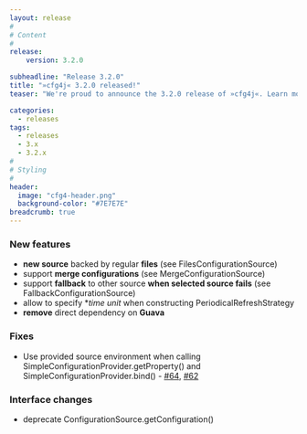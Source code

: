 ```yaml
---
layout: release
#
# Content
#
release:
    version: 3.2.0

subheadline: "Release 3.2.0"
title: "»cfg4j« 3.2.0 released!"
teaser: "We're proud to announce the 3.2.0 release of »cfg4j«. Learn more about new features in this article."

categories:
  - releases
tags:
  - releases
  - 3.x
  - 3.2.x
#
# Styling
#
header:
  image: "cfg4-header.png"
  background-color: "#7E7E7E"
breadcrumb: true
---
```


### New features
* **new source** backed by regular **files** (see FilesConfigurationSource)
* support **merge configurations** (see MergeConfigurationSource)
* support **fallback** to other source **when selected source fails** (see FallbackConfigurationSource)
* allow to specify **time unit* when constructing PeriodicalRefreshStrategy
* **remove** direct dependency on **Guava**

### Fixes
* Use provided source environment when calling SimpleConfigurationProvider.getProperty() and SimpleConfigurationProvider.bind()  - [#64](https://github.com/cfg4j/cfg4j/issues/64), [#62](https://github.com/cfg4j/cfg4j/issues/62)

### Interface changes
* deprecate ConfigurationSource.getConfiguration()
